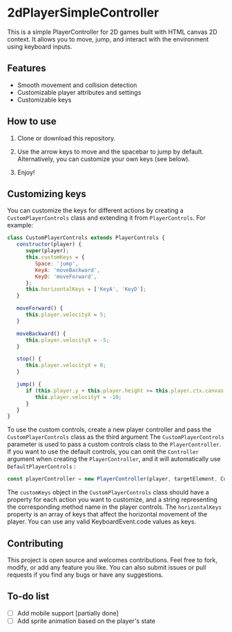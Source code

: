 # 2dPlayerSimpleController

This is a simple PlayerController for 2D games built with HTML canvas 2D context. It allows you to move, jump, and interact with the environment using keyboard inputs.

## Features

- Smooth movement and collision detection
- Customizable player attributes and settings
- Customizable keys

## How to use

1. Clone or download this repository.

2. Use the arrow keys to move and the spacebar to jump by default. Alternatively, you can customize your own keys (see below).

3. Enjoy!

## Customizing keys

You can customize the keys for different actions by creating a `CustomPlayerControls` class and extending it from `PlayerControls`. For example:

```javascript
class CustomPlayerControls extends PlayerControls {
   constructor(player) {
      super(player);
      this.customKeys = {
         Space: 'jump',
         KeyA: 'moveBackward',
         KeyD: 'moveForward',
      };
      this.horizontalKeys = ['KeyA', 'KeyD'];
   }

   moveForward() {
      this.player.velocityX = 5;
   }

   moveBackward() {
      this.player.velocityX = -5;
   }

   stop() {
      this.player.velocityX = 0;
   }

   jump() {
      if (this.player.y + this.player.height >= this.player.ctx.canvas.height) {
         this.player.velocityY = -10;
      }
   }
}
```

To use the custom controls, create a new player controller and pass the `CustomPlayerControls`
class as the third argument The `CustomPlayerControls` parameter is used to pass a custom controls class to the `PlayerController`. If you want to use the default controls, you can omit the `Controller` argument when creating the `PlayerController`, and it will automatically use `DefaultPlayerControls` :

```javascript
const playerController = new PlayerController(player, targetElement, CustomPlayerControls);
```

The `customKeys` object in the `CustomPlayerControls` class should have a property for each action you want to customize, and a string representing the corresponding method name in the player controls. The `horizontalKeys` property is an array of keys that affect the horizontal movement of the player. You can use any valid KeyboardEvent.code values as keys.

## Contributing

This project is open source and welcomes contributions. Feel free to fork, modify, or add any feature you like. You can also submit issues or pull requests if you find any bugs or have any suggestions.

## To-do list

- [ ] Add mobile support [partially done]
- [ ] Add sprite animation based on the player's state

